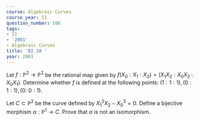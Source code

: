 ```yaml
---
course: Algebraic Curves
course_year: II
question_number: 106
tags:
- II
- '2001'
- Algebraic Curves
title: 'B2.10 '
year: 2001
---
```



Let $f: \mathbb{P}^{2} \rightarrow \mathbb{P}^{2}$ be the rational map given by $f\left(X_{0}: X_{1}: X_{2}\right)=\left(X_{1} X_{2}: X_{0} X_{2}\right.$ : $\left.X_{0} X_{1}\right)$. Determine whether $f$ is defined at the following points: $(1: 1: 1),(0: 1: 1),(0:$ $0: 1)$.

Let $C \subset \mathbb{P}^{2}$ be the curve defined by $X_{1}^{2} X_{2}-X_{0}^{3}=0$. Define a bijective morphism $\alpha: \mathbb{P}^{1} \rightarrow C$. Prove that $\alpha$ is not an isomorphism.